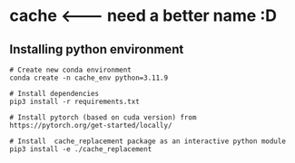 # cache <--- need a better name :D

## Installing python environment
```
# Create new conda environment
conda create -n cache_env python=3.11.9

# Install dependencies 
pip3 install -r requirements.txt

# Install pytorch (based on cuda version) from https://pytorch.org/get-started/locally/

# Install  cache_replacement package as an interactive python module
pip3 install -e ./cache_replacement
```
